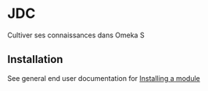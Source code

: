# JDC

Cultiver ses connaissances dans Omeka S


## Installation

See general end user documentation for [Installing a module](http://omeka.org/s/docs/user-manual/modules/#installing-modules)
